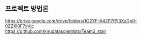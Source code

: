 ## 프로젝트 방법론
https://drive.google.com/drive/folders/1O2YF-A42P7fPi3XzGp0-0ZZXl0F7xVjc  
https://github.com/knudatascientists/Team3_stair
